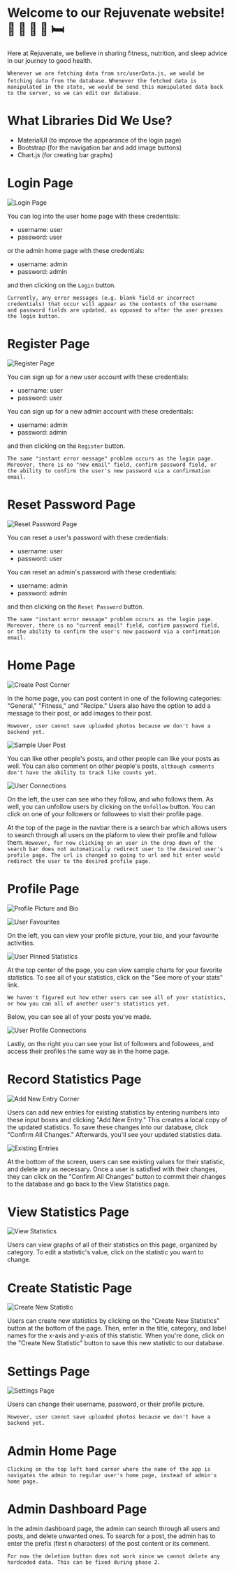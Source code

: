 # Welcome to our Rejuvenate website! 💪 🏃 🥗 🍲 🛏️ 

Here at Rejuvenate, we believe in sharing fitness, nutrition, and sleep advice in our journey to good health.

```Whenever we are fetching data from src/userData.js, we would be fetching data from the database.```
```Whenever the fetched data is manipulated in the state, we would be send this manipulated data back to the server, so we can edit our database.```

# What Libraries Did We Use?

- MaterialUI (to improve the appearance of the login page)
- Bootstrap (for the navigation bar and add image buttons)
- Chart.js (for creating bar graphs)

# Login Page

![Login Page](https://github.com/csc309-fall-2020/team01/blob/master/readme_images/LoginPage.png)

You can log into the user home page with these credentials:

- username: user
- password: user

or the admin home page with these credentials:

- username: admin
- password: admin

and then clicking on the ```Login``` button.

```Currently, any error messages (e.g. blank field or incorrect credentials) that occur will appear as the contents of the username and password fields are updated, as opposed to after the user presses the login button.```

# Register Page

![Register Page](https://github.com/csc309-fall-2020/team01/blob/master/readme_images/RegisterPage.png)

You can sign up for a new user account with these credentials:

- username: user
- password: user

You can sign up for a new admin account with these credentials:

- username: admin
- password: admin

and then clicking on the ```Register``` button.

```The same "instant error message" problem occurs as the login page.```
```Moreover, there is no "new email" field, confirm password field, or the ability to confirm the user's new password via a confirmation email.```

# Reset Password Page

![Reset Password Page](https://github.com/csc309-fall-2020/team01/blob/master/readme_images/ResetPasswordPage.png)

You can reset a user's password with these credentials:

- username: user
- password: user

You can reset an admin's password with these credentials:

- username: admin
- password: admin

and then clicking on the ```Reset Password``` button.

```The same "instant error message" problem occurs as the login page.```
```Moreover, there is no "current email" field, confirm password field, or the ability to confirm the user's new password via a confirmation email.```

# Home Page

![Create Post Corner](https://github.com/csc309-fall-2020/team01/blob/master/readme_images/CreatePostCorner.png)

In the home page, you can post content in one of the following categories: "General," "Fitness," and "Recipe."
Users also have the option to add a message to their post, or add images to their post. 

```However, user cannot save uploaded photos because we don't have a backend yet.```

![Sample User Post](https://github.com/csc309-fall-2020/team01/blob/master/readme_images/SamplePost.png)

You can like other people's posts, and other people can like your posts as well.
You can also comment on other people's posts, ```although comments don't have the ability to track like counts yet.```

![User Connections](https://github.com/csc309-fall-2020/team01/blob/master/readme_images/UserConnections.png)

On the left, the user can see who they follow, and who follows them. As well, you can unfollow users by clicking on the ```Unfollow``` button.
You can click on one of your followers or followees to visit their profile page.

At the top of the page in the navbar there is a search bar which allows users to search through all users on the plaform to view their profile and follow them.
```However, for now clicking on an user in the drop down of the search bar does not automatically redirect user to the desired user's profile page. The url is changed so going to url and hit enter would redirect the user to the desired profile page.```

# Profile Page

![Profile Picture and Bio](https://github.com/csc309-fall-2020/team01/blob/master/readme_images/ProfilePictureAndBio.png)

![User Favourites](https://github.com/csc309-fall-2020/team01/blob/master/readme_images/UserFavourites.png)

On the left, you can view your profile picture, your bio, and your favourite activities.

![User Pinned Statistics](https://github.com/csc309-fall-2020/team01/blob/master/readme_images/UserPinnedStats.png)

At the top center of the page, you can view sample charts for your favorite statistics.
To see all of your statistics, click on the "See more of your stats" link.

```We haven't figured out how other users can see all of your statistics, or how you can all of another user's statistics yet.```

Below, you can see all of your posts you've made.

![User Profile Connections](https://github.com/csc309-fall-2020/team01/blob/master/readme_images/UserConnectionsFollowing.png)

Lastly, on the right you can see your list of followers and followees, and access their profiles the same way as in the home page.

# Record Statistics Page

![Add New Entry Corner](https://github.com/csc309-fall-2020/team01/blob/master/readme_images/AddNewEntryCorner.png)

Users can add new entries for existing statistics by entering numbers into these input boxes and clicking "Add New Entry."
This creates a local copy of the updated statistics. To save these changes into our database, click "Confirm All Changes." Afterwards, you'll see your updated statistics data.

![Existing Entries](https://github.com/csc309-fall-2020/team01/blob/master/readme_images/ExistingEntriesCorner.png)

At the bottom of the screen, users can see existing values for their statistic, and delete any as necessary.
Once a user is satisfied with their changes, they can click on the "Confirm All Changes" button to commit their changes to the database and go back to the View Statistics page.

# View Statistics Page

![View Statistics](https://github.com/csc309-fall-2020/team01/blob/master/readme_images/ViewStatistics.png)

Users can view graphs of all of their statistics on this page, organized by category.
To edit a statistic's value, click on the statistic you want to change.

# Create Statistic Page

![Create New Statistic](https://github.com/csc309-fall-2020/team01/blob/master/readme_images/CreateStatistic.png)

Users can create new statistics by clicking on the "Create New Statistics" button at the bottom of the page.
Then, enter in the title, category, and label names for the x-axis and y-axis of this statistic.
When you're done, click on the "Create New Statistic" button to save this new statistic to our database.

# Settings Page

![Settings Page](https://github.com/csc309-fall-2020/team01/blob/master/readme_images/SettingsPage.png)

Users can change their username, password, or their profile picture.

```However, user cannot save uploaded photos because we don't have a backend yet.```

# Admin Home Page

```Clicking on the top left hand corner where the name of the app is navigates the admin to regular user's home page, instead of admin's home page.```

# Admin Dashboard Page

In the admin dashboard page, the admin can search through all users and posts, and delete unwanted ones. 
To search for a post, the admin has to enter the prefix (first n characters) of the post content or its comment.

```For now the deletion button does not work since we cannot delete any hardcoded data. This can be fixed during phase 2.```
